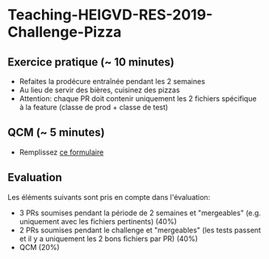 # Teaching-HEIGVD-RES-2019-Challenge-Pizza

## Exercice pratique (~ 10 minutes)
* Refaites la prodécure entraînée pendant les 2 semaines
* Au lieu de servir des bières, cuisinez des pizzas
* Attention: chaque PR doit contenir uniquement les 2 fichiers spécifique à la feature (classe de prod + classe de test)

## QCM (~ 5 minutes)
* Remplissez [ce formulaire](https://goo.gl/forms/WOPo5OINYKQ32Xbv1)

## Evaluation

Les éléments suivants sont pris en compte dans l'évaluation:

* 3 PRs soumises pendant la période de 2 semaines et "mergeables" (e.g. uniquement avec les fichiers pertinents) (40%)
* 2 PRs soumises pendant le challenge et "mergeables" (les tests passent et il y a uniquement les 2 bons fichiers par PR) (40%)
* QCM (20%)

